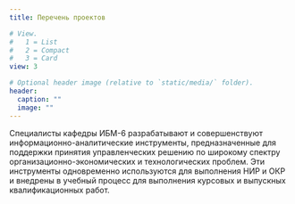 ```yaml
---
title: Перечень проектов

# View.
#   1 = List
#   2 = Compact
#   3 = Card
view: 3

# Optional header image (relative to `static/media/` folder).
header:
  caption: ""
  image: ""
---
```


Специалисты кафедры ИБМ-6 разрабатывают и совершенствуют информационно-аналитические инструменты, предназначенные для поддержки принятия управленческих решению по широкому спектру организационно-экономических и технологических проблем. Эти инструменты одновременно используются для выполнения НИР и ОКР и  внедрены в учебный процесс для выполнения курсовых и выпускных квалификационных работ.
